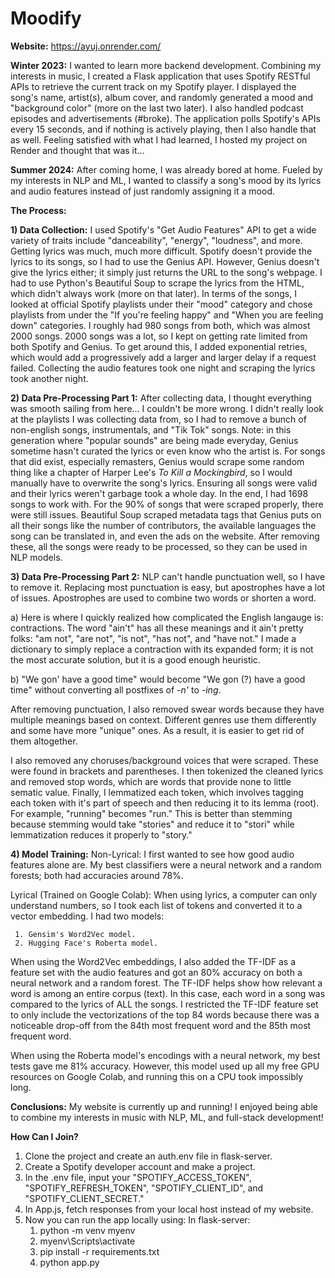 # Moodify
**Website:** https://ayuj.onrender.com/

**Winter 2023:** 
I wanted to learn more backend development. Combining my interests in music, I created a Flask application that uses Spotify RESTful APIs to retrieve the current track on my Spotify player. I displayed the song's name, artist(s), album cover, and randomly generated a mood and "background color" (more on the last two later). I also handled podcast episodes and advertisements (#broke). The application polls Spotify's APIs every 15 seconds, and if nothing is actively playing, then I also handle that as well. Feeling satisfied with what I had learned, I hosted my project on Render and thought that was it...

**Summer 2024:** 
After coming home, I was already bored at home. Fueled by my interests in NLP and ML, I wanted to classify a song's mood by its lyrics and audio features instead of just randomly assigning it a mood.

**The Process:**

**1) Data Collection:**
   I used Spotify's "Get Audio Features" API to get a wide variety of traits include "danceability", "energy", "loudness", and more. Getting lyrics was much, much more difficult. Spotify doesn't provide the lyrics to its songs, so I had to use the Genius API. However, Genius doesn't give the lyrics either; it simply just returns the URL to the song's webpage. I had to use Python's Beautiful Soup to scrape the lyrics from the HTML, which didn't always work (more on that later).
   In terms of the songs, I looked at official Spotify playlists under their "mood" category and chose playlists from under the "If you're feeling happy" and "When you are feeling down" categories. I roughly had 980 songs from both, which was almost 2000 songs.
   2000 songs was a lot, so I kept on getting rate limited from both Spotify and Genius. To get around this, I added exponential retries, which would add a progressively add a larger and larger delay if a request failed. Collecting the audio features took one night and scraping the lyrics took another night.
   
**2) Data Pre-Processing Part 1:**
   After collecting data, I thought everything was smooth sailing from here... I couldn't be more wrong. I didn't really look at the playlists I was collecting data from, so I had to remove a bunch of non-english songs, instrumentals, and "Tik Tok" songs. Note: in this generation where "popular sounds" are being made everyday, Genius sometime hasn't curated the lyrics or even know who the artist is. For songs that did exist, especially remasters, Genius would scrape some random thing like a chapter of Harper Lee's *To Kill a Mockingbird*, so I would manually have to overwrite the song's lyrics. Ensuring all songs were valid and their lyrics weren't garbage took a whole day. In the end, I had 1698 songs to work with.
   For the 90% of songs that were scraped properly, there were still issues. Beautiful Soup scraped metadata tags that Genius puts on all their songs like the number of contributors, the available languages the song can be translated in, and even the ads on the website. After removing these, all the songs were ready to be processed, so they can be used in NLP models.
   
**3) Data Pre-Processing Part 2:**
   NLP can't handle punctuation well, so I have to remove it. Replacing most punctuation is easy, but apostrophes have a lot of issues. Apostrophes are used to combine two words or shorten a word.
   
   a) Here is where I quickly realized how complicated the English langauge is: contractions. The word "ain't" has all these meanings and it ain't pretty folks: "am not", "are not", "is not", "has not", and "have not." I made a dictionary to simply replace a contraction with its expanded form; it is not the most accurate solution, but it is a good enough heuristic.
   
   b) "We gon' have a good time" would become "We gon (?) have a good time" without converting all postfixes of *-n'* to *-ing*.
   
After removing punctuation, I also removed swear words because they have multiple meanings based on context. Different genres use them differently and some have more "unique" ones. As a result, it is easier to get rid of them altogether.

I also removed any choruses/background voices that were scraped. These were found in brackets and parentheses.
I then tokenized the cleaned lyrics and removed stop words, which are words that provide none to little sematic value.
Finally, I lemmatized each token, which involves tagging each token with it's part of speech and then reducing it to its lemma (root). For example, "running" becomes "run." This is better than stemming because stemming would take "stories" and reduce it to "stori" while lemmatization reduces it properly to "story."

**4) Model Training:**
   Non-Lyrical:
   I first wanted to see how good audio features alone are. My best classifiers were a neural network and a random forests; both had accuracies around 78%.

   Lyrical (Trained on Google Colab):
   When using lyrics, a computer can only understand numbers, so I took each list of tokens and converted it to a vector embedding. I had two models:
   
     1. Gensim's Word2Vec model.
     2. Hugging Face's Roberta model.
     
When using the Word2Vec embeddings, I also added the TF-IDF as a feature set with the audio features and got an 80% accuracy on both a neural network and a random forest. The TF-IDF helps show how relevant a word is among an entire corpus (text). In this case, each word in a song was compared to the lyrics of ALL the songs. I restricted the TF-IDF feature set to only include the vectorizations of the top 84 words because there was a noticeable drop-off from the 84th most frequent word and the 85th most frequent word.

When using the Roberta model's encodings with a neural network, my best tests gave me 81% accuracy. However, this model used up all my free GPU resources on Google Colab, and running this on a CPU took impossibly long.

**Conclusions:**
My website is currently up and running! I enjoyed being able to combine my interests in music with NLP, ML, and full-stack development!

**How Can I Join?**
1. Clone the project and create an auth.env file in flask-server.
2. Create a Spotify developer account and make a project.
3. In the .env file, input your "SPOTIFY_ACCESS_TOKEN", "SPOTIFY_REFRESH_TOKEN", "SPOTIFY_CLIENT_ID", and "SPOTIFY_CLIENT_SECRET."
4. In App.js, fetch responses from your local host instead of my website.
5. Now you can run the app locally using:
  In flask-server:
   1. python -m venv myenv
   2. myenv\Scripts\activate
   3. pip install -r requirements.txt
   4. python app.py
